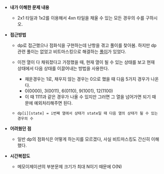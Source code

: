 * **내가 이해한 문제 내용**

  * 2x1 타일과 1x2를 이용해서 4xn 타일을 채울 수 있는 모든 경우의 수를 구하시오.

* **접근방법**

  * dp로 접근했으나 점화식을 구현하는데 난항을 겪고 풀이를 찾아봄. 하지만 dp관련 풀이는 없었고 비트마스킹으로 해결하는 [풀이](http://joonas-yoon.blogspot.com/2016/03/2718.html)가 있었다.

  * 이전 열이 다 채워졌다고 가정했을 때, 현재 열이 될 수 있는 상태를 보고 현재 상태에서 다음 상태를 이끌어내는 방법을 사용한다.

    * 채운경우는 1로, 채우지 않는 경우는 0으로 했을 때 다음 5가지 경우가 나온다.
    * 0(0000), 3(0011), 6(0110), 9(1001), 12(1100)
    * 이 때 1111과 같은 경우가 나올 수 있지만 그러면 그 열을 넘어가면 되기 때문에 예외처리해주면 된다.

  * ```
    dp[i][state] = i번째 열에서 상태가 state일 때 다음 열의 상태가 될 수 있는 경우의 수
    ```

* **어려웠던 점**

  * 일반 dp의 점화식은 어떻게 하는지를 모르겠다, 사실 비트마스킹도 간신히 이해했다.

* **시간복잡도**

  * 메모이제이션의 부분문제 크기가 최대 N이기 때문에 O(N)